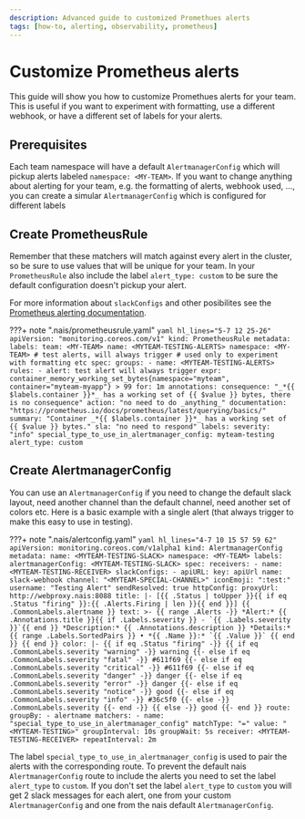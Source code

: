 ```yaml
---
description: Advanced guide to customized Promethues alerts
tags: [how-to, alerting, observability, prometheus]
---
```


# Customize Prometheus alerts

This guide will show you how to customize Promethues alerts for your team. This is useful if you want to experiment with formatting, use a different webhook, or have a different set of labels for your alerts.

## Prerequisites

Each team namespace will have a default `AlertmanagerConfig` which will pickup alerts labeled `namespace: <MY-TEAM>`. If you want to change anything about alerting for your team, e.g. the formatting of alerts, webhook used, ..., you can create a simular `AlertmanagerConfig` which is configured for different labels

## Create PrometheusRule

Remember that these matchers will match against every alert in the cluster, so be sure to use values that will be unique for your team.
In your `PrometheusRule` also include the label `alert_type: custom` to be sure the default configuration doesn't pickup your alert.

For more information about `slackConfigs` and other posibilites see the [Prometheus alerting documentation](https://prometheus.io/docs/alerting/latest/configuration/#slack_config).

???+ note ".nais/prometheusrule.yaml"
    ```yaml hl_lines="5-7 12 25-26"
    apiVersion: "monitoring.coreos.com/v1"
    kind: PrometheusRule
    metadata:
      labels:
        team: <MY-TEAM>
      name: <MYTEAM-TESTING-ALERTS>
      namespace: <MY-TEAM>
      # test alerts, will always trigger
      # used only to experiment with formatting etc
    spec:
      groups:
        - name: <MYTEAM-TESTING-ALERTS>
          rules:
            - alert: test alert will always trigger
              expr: container_memory_working_set_bytes{namespace="myteam", container="myteam-myapp"} > 99
              for: 1m
              annotations:
                consequence: "_*{{ $labels.container }}*_ has a working set of {{ $value }} bytes, there is no consequence"
                action: "no need to do _anything_"
                documentation: "https://prometheus.io/docs/prometheus/latest/querying/basics/"
                summary: "Container _*{{ $labels.container }}*_ has a working set of {{ $value }} bytes."
                sla: "no need to respond"
              labels:
                severity: "info"
                special_type_to_use_in_alertmanager_config: myteam-testing
                alert_type: custom
    ```

## Create AlertmanagerConfig

You can use an `AlertmanagerConfig` if you need to change the default slack layout,
need another channel than the default channel, need another set of colors etc.
Here is a basic example with a single alert (that always trigger to make this easy to use in testing).

???+ note ".nais/alertconfig.yaml"
    ```yaml hl_lines="4-7 10 15 57 59 62"
    apiVersion: monitoring.coreos.com/v1alpha1
    kind: AlertmanagerConfig
    metadata:
      name: <MYTEAM-TESTING-SLACK>
      namespace: <MY-TEAM>
      labels:
        alertmanagerConfig: <MYTEAM-TESTING-SLACK>
    spec:
      receivers:
        - name: <MYTEAM-TESTING-RECEIVER>
          slackConfigs:
            - apiURL:
                key: apiUrl
                name: slack-webhook
              channel: "<MYTEAM-SPECIAL-CHANNEL>"
              iconEmoji: ":test:"
              username: "Testing Alert"
              sendResolved: true
              httpConfig:
                proxyUrl: http://webproxy.nais:8088
              title: |-
                [{{ .Status | toUpper }}{{ if eq .Status "firing" }}:{{ .Alerts.Firing | len }}{{ end }}] {{ .CommonLabels.alertname }}
              text: >-
                {{ range .Alerts -}}
                *Alert:* {{ .Annotations.title }}{{ if .Labels.severity }} - `{{ .Labels.severity }}`{{ end }}
                *Description:* {{ .Annotations.description }}
                *Details:*
                {{ range .Labels.SortedPairs }} • *{{ .Name }}:* `{{ .Value }}`
                {{ end }}
                {{ end }}
              color: |-
                {{ if eq .Status "firing" -}}
                  {{ if eq .CommonLabels.severity "warning" -}}
                    warning
                  {{- else if eq .CommonLabels.severity "fatal" -}}
                    #611f69
                  {{- else if eq .CommonLabels.severity "critical" -}}
                    #611f69
                  {{- else if eq .CommonLabels.severity "danger" -}}
                    danger
                  {{- else if eq .CommonLabels.severity "error" -}}
                    danger
                  {{- else if eq .CommonLabels.severity "notice" -}}
                    good
                  {{- else if eq .CommonLabels.severity "info" -}}
                    #36c5f0
                  {{- else -}}
                    .CommonLabels.severity
                  {{- end -}}
                {{ else -}}
                good
                {{- end }}
      route:
        groupBy:
          - alertname
        matchers:
          - name: "special_type_to_use_in_alertmanager_config"
            matchType: "="
            value: "<MYTEAM-TESTING>"
        groupInterval: 10s
        groupWait: 5s
        receiver: <MYTEAM-TESTING-RECEIVER>
        repeatInterval: 2m
    ```

The label `special_type_to_use_in_alertmanager_config` is used to pair the alerts with the corresponding route.
To prevent the default nais `AlertmanagerConfig` route to include the alerts you need to
set the label `alert_type` to `custom`. If you don't set the label `alert_type` to `custom` you will get 2
slack messages for each alert, one from your custom `AlertmanagerConfig` and one from the nais default `AlertmanagerConfig`.
